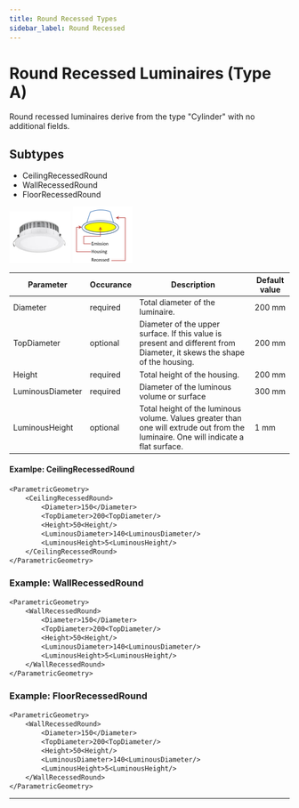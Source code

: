 ```yaml
---
title: Round Recessed Types
sidebar_label: Round Recessed
---
```


# Round Recessed Luminaires (Type A)

Round recessed luminaires derive from the type "Cylinder" with no additional fields.

##  Subtypes

* CeilingRecessedRound
* WallRecessedRound
* FloorRecessedRound

![TypeA](./images/type_a.png) ![TypeA_S](./images/type_a_sketch.png)


| Parameter | Occurance | Description  | Default value |
| --- | --- | --- | --- |
| Diameter  | required | Total diameter of the luminaire. | 200 mm        |
| TopDiameter  | optional | Diameter of the upper surface. If this value is present and different from Diameter, it skews the shape of the housing. | 200 mm        |
| Height | required | Total height of the housing.  | 200 mm   |
| LuminousDiameter | required | Diameter of the luminous volume or surface |300 mm |
| LuminousHeight    | optional | Total height of the luminous volume. Values greater than one will extrude out from the luminaire. One will indicate a flat surface. | 1 mm

#### Examlpe: **CeilingRecessedRound**

    <ParametricGeometry>
        <CeilingRecessedRound>
            <Diameter>150</Diameter>
			<TopDiameter>200<TopDiameter/>
			<Height>50<Height/>
			<LuminousDiameter>140<LuminousDiameter/>
			<LuminousHeight>5<LuminousHeight/>
        </CeilingRecessedRound>
    </ParametricGeometry>

### Example: **WallRecessedRound**

    <ParametricGeometry>
        <WallRecessedRound>
            <Diameter>150</Diameter>
			<TopDiameter>200<TopDiameter/>
			<Height>50<Height/>
			<LuminousDiameter>140<LuminousDiameter/>
			<LuminousHeight>5<LuminousHeight/>
        </WallRecessedRound>
    </ParametricGeometry>

### Example: **FloorRecessedRound**

    <ParametricGeometry>
        <WallRecessedRound>
            <Diameter>150</Diameter>
			<TopDiameter>200<TopDiameter/>
			<Height>50<Height/>
			<LuminousDiameter>140<LuminousDiameter/>
			<LuminousHeight>5<LuminousHeight/>
        </WallRecessedRound>
    </ParametricGeometry>

---





